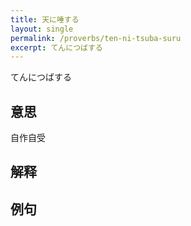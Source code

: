 ```yaml
---
title: 天に唾する
layout: single
permalink: /proverbs/ten-ni-tsuba-suru
excerpt: てんにつばする
---
```


てんにつばする

## 意思

自作自受

## 解释

## 例句

